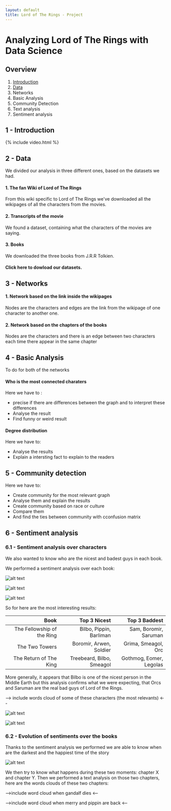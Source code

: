 ```yaml
---
layout: default
title: Lord of The Rings - Project 
---
```


# Analyzing Lord of The Rings with Data Science

## Overview 

1. [Introduction](#1---introduction)
2. [Data](#2---data)
3. Networks
4. Basic Analysis
5. Community Detection
6. Text analysis
7. Sentiment analysis

## 1 - Introduction 

{% include video.html %}

## 2 - Data
We divided our analysis in three different ones, based on the datasets we had.

#### 1. The fan Wiki of Lord of The Rings

From this wiki specific to Lord of The Rings we've downloaded all the wikipages of all the characters from the movies.

#### 2. Transcripts of the movie

We found a dataset, containing what the characters of the movies are saying. 

#### 3. Books

We downloaded the three books from J.R.R Tolkien.

#### Click here to dowload our datasets.

## 3 - Networks

#### 1. Network based on the link inside the wikipages

Nodes are the characters and edges are the link from the wikipage of one character to another one.

#### 2. Network based on the chapters of the books

Nodes are the characters and there is an edge between two characters each time there appear in the same chapter

## 4 - Basic Analysis 

To do for both of the networks

#### Who is the most connected charaters 

Here we have to :
- precise if there are differences between the graph and to interpret these differences
- Analyse the result 
- Find funny or weird result

#### Degree distribution

Here we have to:
- Analyse the results
- Explain a intersting fact to explain to the readers

## 5 - Community detection

Here we have to:
- Create community for the most relevant graph
- Analyse them and explain the results
- Create community based on race or culture
- Compare them
- And find the ties between community with cconfusion matrix


## 6 - Sentiment analysis

### 6.1 - Sentiment analysis over characters


We also wanted to know who are the nicest and badest guys in each book.

We performed a sentiment analysis over each book:

![alt text](./assets/LOTR1_sent_movie.png "Ranking for movie 1")

![alt text](./assets/LOTR2_sent_movie.png "Ranking for movie 2")

![alt text](./assets/LOTR3_sent_movie.png "Ranking for movie 3")

So for here are the most interesting results:

| Book                          | Top 3 Nicest        |Top 3 Baddest |
| -----------------------------:|--------------------:| -------:|
| The Fellowship of the Ring    | Bilbo, Pippin, Barliman        | Sam, Boromir, Saruman    |
| The Two Towers                | Boromir, Arwen, Soldier          | Grima, Smeagol, Orc    |
| The Return of The King        | Treebeard, Bilbo, Smeagol          | Gothmog, Eomer, Legolas    |

More generally, it appears that Bilbo is one of the nicest person in the Middle Earth but this analysis confirms what we were expecting, that Orcs and Saruman are the real bad guys of Lord of the Rings.

--> include words cloud of some of these characters (the most relevants) <--

![alt text](./assets/bilbo_wc.png "Most frequent words for Bilbo")

![alt text](./assets/saruman_wc.png "Most frequent words for Saruman")

### 6.2 - Evolution of sentiments over the books

Thanks to the sentiment analysis we performed we are able to know when are the darkest and the happiest time of the story

![alt text](./assets/sentiment.png "Evolution of sentiments through the story chapter by chapter")

We then try to know  what happens during these two moments: chapter X and chapter Y.
Then we performed a text analysis on those two chapters, here are the words clouds of these two chapters:

-->include word cloud when gandalf dies <--

-->include word cloud when merry and pippin are back <--



